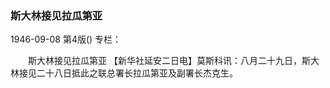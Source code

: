 ### 斯大林接见拉瓜第亚

1946-09-08
第4版()
专栏：

　　斯大林接见拉瓜第亚
    【新华社延安二日电】莫斯科讯：八月二十九日，斯大林接见二十八日抵此之联总署长拉瓜第亚及副署长杰克生。
